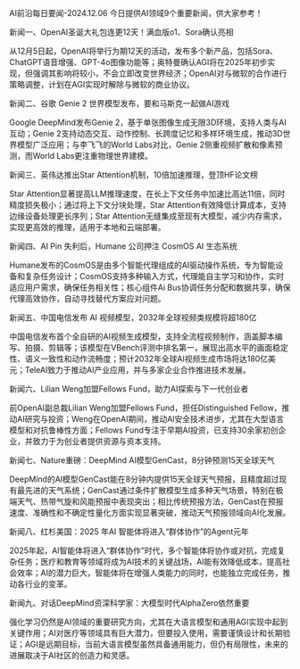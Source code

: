 AI前沿每日要闻-2024.12.06
今日提供AI领域9个重要新闻，供大家参考！

新闻一、OpenAI圣诞大礼包连更12天！满血版o1、Sora确认亮相

从12月5日起，OpenAI将举行为期12天的活动，发布多个新产品，包括Sora、ChatGPT语音增强、GPT-4o图像功能等；奥特曼确认AGI将在2025年初步实现，但强调其影响将较小，不会立即改变世界经济；OpenAI对与微软的合作进行策略调整，计划在AGI实现时解除与微软的商业协议。

新闻二、谷歌 Genie 2 世界模型发布，要和马斯克一起做AI游戏

Google DeepMind发布Genie 2，基于单张图像生成无限3D环境，支持人类与AI互动；Genie 2支持动态交互、动作控制、长跨度记忆和多样环境生成，推动3D世界模型广泛应用；与李飞飞的World Labs对比，Genie 2侧重视频扩散和像素预测，而World Labs更注重物理世界建模。

新闻三、英伟达推出Star Attention机制，10倍加速推理，登顶HF论文榜

Star Attention显著提高LLM推理速度，在长上下文任务中加速比高达11倍，同时精度损失极小；通过将上下文分块处理，Star Attention有效降低计算成本，支持边缘设备处理更长序列；Star Attention无缝集成至现有大模型，减少内存需求，实现更高效的推理，适用于本地和云端部署。

新闻四、AI Pin 失利后，Humane 公司押注 CosmOS AI 生态系统

Humane发布的CosmOS是由多个智能代理组成的AI驱动操作系统，专为智能设备和复杂任务设计；CosmOS支持多种输入方式，代理能自主学习和协作，实时适应用户需求，确保任务相关性；核心组件Ai Bus协调任务分配和数据共享，确保代理高效协作，自动寻找替代方案应对问题。

新闻五、中国电信发布 AI 视频模型，2032年全球视频类规模将超180亿

中国电信发布首个全自研的AI视频生成模型，支持全流程视频制作，涵盖脚本编写、拍摄、剪辑等；该模型在VBench评测中排名第一，展现出高水平的画面稳定性、语义一致性和动作流畅度；预计2032年全球AI视频生成市场将达180亿美元；TeleAI致力于推动AI产业应用，并与多家企业合作推进技术发展。

新闻六、Lilian Weng加盟Fellows Fund，助力AI探索与下一代创业者

前OpenAI副总裁Lilian Weng加盟Fellows Fund，担任Distinguished Fellow，推动AI研究与投资；Weng在OpenAI期间，推动AI安全技术进步，尤其在大型语言模型和对抗鲁棒性方面；Fellows Fund专注于早期AI投资，已支持30余家初创企业，并致力于为创业者提供资源与资本支持。

新闻七、Nature重磅：DeepMind AI模型GenCast，8分钟预测15天全球天气

DeepMind的AI模型GenCast能在8分钟内提供15天全球天气预报，且精度超过现有最先进的天气系统；GenCast通过条件扩散模型生成多种天气场景，特别在极端天气、热带气旋和风能预报中表现突出；相比传统预报方法，GenCast在预报速度、准确性和不确定性量化方面实现显著突破，推动天气预报领域向AI化发展。

新闻八、红杉美国：2025 年AI 智能体将进入“群体协作”的Agent元年

2025年起，AI智能体将进入“群体协作”时代，多个智能体将协作或对抗，完成复杂任务；医疗和教育等领域将成为AI技术的关键战场，AI能有效降低成本，提高社会效率；AI的潜力巨大，智能体将在增强人类能力的同时，也能独立完成任务，推动各行业的变革。

新闻九、对话DeepMind资深科学家：大模型时代AlphaZero依然重要

强化学习仍然是AI领域的重要研究方向，尤其在大语言模型和通用AGI实现中起到关键作用；AI对医疗等领域具有巨大潜力，但要投入使用，需要谨慎设计和长期验证；AGI是远期目标，当前大语言模型虽然具备通用能力，但仍有局限性，未来的进展取决于AI社区的创造力和灵感。